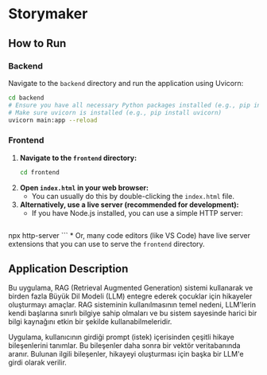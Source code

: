 # Storymaker

## How to Run

### Backend

Navigate to the `backend` directory and run the application using Uvicorn:

```bash
cd backend
# Ensure you have all necessary Python packages installed (e.g., pip install -r requirements.txt if you have one)
# Make sure uvicorn is installed (e.g., pip install uvicorn)
uvicorn main:app --reload
```

### Frontend

1.  **Navigate to the `frontend` directory:**
    ```bash
    cd frontend
    ```
2.  **Open `index.html` in your web browser:**
    *   You can usually do this by double-clicking the `index.html` file.
3.  **Alternatively, use a live server (recommended for development):**
    *   If you have Node.js installed, you can use a simple HTTP server:
      ```bash
npx http-server
      ```
    *   Or, many code editors (like VS Code) have live server extensions that you can use to serve the `frontend` directory.

## Application Description

Bu uygulama, RAG (Retrieval Augmented Generation) sistemi kullanarak ve birden fazla Büyük Dil Modeli (LLM) entegre ederek çocuklar için hikayeler oluşturmayı amaçlar. RAG sisteminin kullanılmasının temel nedeni, LLM'lerin kendi başlarına sınırlı bilgiye sahip olmaları ve bu sistem sayesinde harici bir bilgi kaynağını etkin bir şekilde kullanabilmeleridir.

Uygulama, kullanıcının girdiği prompt (istek) içerisinden çeşitli hikaye bileşenlerini tanımlar. Bu bileşenler daha sonra bir vektör veritabanında aranır. Bulunan ilgili bileşenler, hikayeyi oluşturması için başka bir LLM'e girdi olarak verilir. 